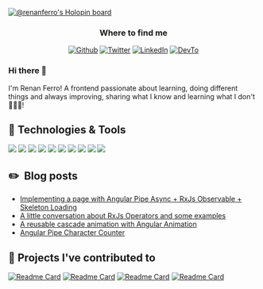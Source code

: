 [![@renanferro's Holopin board](https://holopin.io/api/user/board?user=renanferro)](https://holopin.io/@renanferro)


<div align="center">
<h3>Where to find me</h3>
<p><a href="https://github.com/ferrorenan" target="_blank"><img alt="Github" src="https://img.shields.io/badge/GitHub-%2312100E.svg?&style=for-the-badge&logo=Github&logoColor=white" /></a> <a href="https://twitter.com/renancferro" target="_blank"><img alt="Twitter" src="https://img.shields.io/badge/twitter-%231DA1F2.svg?&style=for-the-badge&logo=twitter&logoColor=white" /></a> <a href="https://www.linkedin.com/in/renan-ferro/" target="_blank"><img alt="LinkedIn" src="https://img.shields.io/badge/linkedin-%230077B5.svg?&style=for-the-badge&logo=linkedin&logoColor=white" /></a> <a href="https://dev.to/renancferro" target="_blank"><img alt="DevTo" src="https://img.shields.io/badge/dev.to-0A0A0A?style=for-the-badge&logo=dev.to&logoColor=white" /></a>
</p>
</div>

### Hi there 👋

I'm Renan Ferro! A frontend passionate about learning, doing different things and always improving, sharing what I know and learning what I don't 👨🏻‍💻!


<!--
**ferrorenan/ferrorenan** is a ✨ _special_ ✨ repository because its `README.md` (this file) appears on your GitHub profile.

Here are some ideas to get you started:

- 🔭 I’m currently working on ...
- 🌱 I’m currently learning ...
- 👯 I’m looking to collaborate on ...
- 🤔 I’m looking for help with ...
- 💬 Ask me about ...
- 📫 How to reach me: ...
- 😄 Pronouns: ...
- ⚡ Fun fact: ...


![Anurag's github stats](https://github-readme-stats.vercel.app/api?username=ferrorenan&show_icons=true&theme=radical)


[![Top Langs](https://github-readme-stats.vercel.app/api/top-langs/?username=ferrorenan&layout=compact)](https://github.com/anuraghazra/github-readme-stats)-->

## 🔧 Technologies & Tools
![](https://img.shields.io/badge/Code-Angular-informational?style=flat&logo=angular&logoColor=fc0000&color=fc0000)
![](https://img.shields.io/badge/Code-Typescript-informational?style=flat&logo=typescript&logoColor=2E79C7&color=2E79C7)
![](https://img.shields.io/badge/Editor-WebStorm-informational?style=flat&logo=webstorm&logoColor=14b9ff&color=14b9ff)
![](https://img.shields.io/badge/Editor-Visual_Studio_Code-informational?style=flat&logo=visual-studio-code&logoColor=0088ff&color=0088ff)
![](https://img.shields.io/badge/Tools-GIT-informational?style=flat&logo=git&logoColor=e34f26&color=e34f26)
![](https://img.shields.io/badge/Code-SASS-informational?style=flat&logo=sass&logoColor=fb5bc5&color=fb5bc5)
![](https://img.shields.io/badge/Code-HTML5-informational?style=flat&logo=html5&logoColor=e34f26&color=e34f26)
![](https://img.shields.io/badge/Code-CSS3-informational?style=flat&logo=css3&logoColor=f43059&color=f43059)
![](https://img.shields.io/badge/Code-JavaScript-informational?style=flat&logo=JavaScript&logoColor=f7df1e&color=f7df1e)
![](https://img.shields.io/badge/Code-jQuery-informational?style=flat&logo=jQuery&logoColor=0769AD&color=0769AD)


## ✏️ &nbsp;Blog posts

<!-- BLOG-POST-LIST:START -->
- [Implementing a page with Angular Pipe Async + RxJs Observable + Skeleton Loading](https://dev.to/renancferro/implementing-a-page-with-angular-pipe-async-rxjs-observable-skeleton-loading-401d)
- [A little conversation about RxJs Operators and some examples](https://dev.to/renancferro/a-little-conversation-about-rxjs-operators-and-some-examples-21dn)
- [A reusable cascade animation with Angular Animation](https://dev.to/renancferro/a-reusable-cascade-animation-with-angular-animation-1h4d)
- [Angular Pipe Character Counter](https://dev.to/renancferro/angular-pipe-character-counter-1odf)
<!-- BLOG-POST-LIST:END -->


## 📕 Projects I've contributed to
[![Readme Card](https://github-readme-stats.vercel.app/api/pin/?username=angular&repo=angular&show_owner=true&theme=react&bg_color=1F222E&title_color=F85D7F&hide_border=true&icon_color=F8D866&show_icons=false)](https://github.com/angular/angular)
[![Readme Card](https://github-readme-stats.vercel.app/api/pin/?username=agenciafmd&repo=starter-angular&show_owner=true&theme=react&bg_color=1F222E&title_color=F85D7F&hide_border=true&icon_color=F8D866&show_icons=false)](https://github.com/agenciafmd/starter-angular)
[![Readme Card](https://github-readme-stats.vercel.app/api/pin/?username=agenciafmd&repo=starter&show_owner=true&theme=react&bg_color=1F222E&title_color=F85D7F&hide_border=true&icon_color=F8D866&show_icons=false)](https://github.com/agenciafmd/starter)
[![Readme Card](https://github-readme-stats.vercel.app/api/pin/?username=agenciafmd&repo=starter-lp&show_owner=true&theme=react&bg_color=1F222E&title_color=F85D7F&hide_border=true&icon_color=F8D866&show_icons=false)](https://github.com/agenciafmd/starter-lp)
